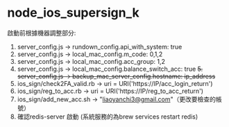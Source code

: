 # node_ios_supersign_k

啟動前根據機器調整部分:
1. server_config.js -> rundown_config.api_with_system: true
2. server_config.js -> local_mac_config.m_code: 0,1,2
3. server_config.js -> local_mac_config.acc_group: 1,2
4. server_config.js -> local_mac_config.balance_switch_acc: true
~~5. server_config.js -> backup_mac_server_config.hostname: ip_address~~
6. ios_sign/check2FA_valid.rb -> uri = URI('https://IP/acc_login_return')
7. ios_sign/reg_to_acc.rb -> uri = URI('https://IP/reg_to_acc_return')
8. ios_sign/add_new_acc.sh -> "liaoyanchi3@gmail.com"（更改要檢查的帳號）
9. 確認redis-server 啟動 (系統服務的為brew services restart redis)